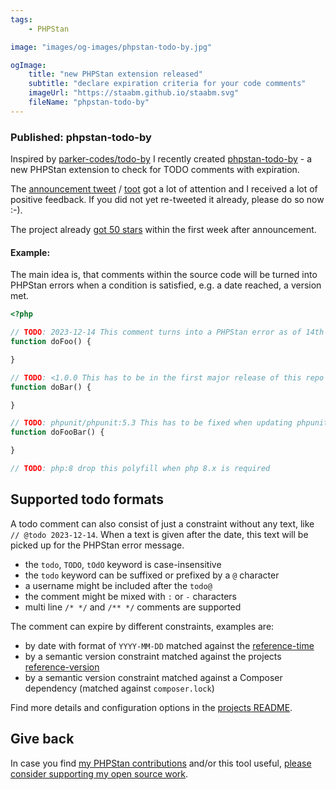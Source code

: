 ```yaml
---
tags:
    - PHPStan

image: "images/og-images/phpstan-todo-by.jpg"

ogImage:
    title: "new PHPStan extension released"
    subtitle: "declare expiration criteria for your code comments"
    imageUrl: "https://staabm.github.io/staabm.svg"
    fileName: "phpstan-todo-by"
---
```


### Published: phpstan-todo-by

Inspired by [parker-codes/todo-by](https://github.com/parker-codes/todo_by) I recently created [phpstan-todo-by](https://github.com/staabm/phpstan-todo-by) - a new PHPStan extension to check for TODO comments with expiration.

The [announcement tweet](https://twitter.com/markusstaab/status/1735393080704934343) / [toot](https://phpc.social/@markusstaab/111580606678002075) got a lot of attention and I received a lot of positive feedback.
If you did not yet re-tweeted it already, please do so now :-).

The project already [got 50 stars](https://github.com/staabm/phpstan-todo-by/stargazers) within the first week after announcement.


#### Example:

The main idea is, that comments within the source code will be turned into PHPStan errors when a condition is satisfied, e.g. a date reached, a version met.

```php
<?php

// TODO: 2023-12-14 This comment turns into a PHPStan error as of 14th december 2023
function doFoo() {

}

// TODO: <1.0.0 This has to be in the first major release of this repo
function doBar() {

}

// TODO: phpunit/phpunit:5.3 This has to be fixed when updating phpunit to 5.3.x or higher
function doFooBar() {

}

// TODO: php:8 drop this polyfill when php 8.x is required

```

## Supported todo formats

A todo comment can also consist of just a constraint without any text, like `// @todo 2023-12-14`.
When a text is given after the date, this text will be picked up for the PHPStan error message.

- the `todo`, `TODO`, `tOdO` keyword is case-insensitive
- the `todo` keyword can be suffixed or prefixed by a `@` character
- a username might be included after the `todo@`
- the comment might be mixed with `:` or `-` characters
- multi line `/* */` and `/** */` comments are supported

The comment can expire by different constraints, examples are:
- by date with format of `YYYY-MM-DD` matched against the [reference-time](https://github.com/staabm/phpstan-todo-by#reference-time)
- by a semantic version constraint matched against the projects [reference-version](https://github.com/staabm/phpstan-todo-by#reference-version)
- by a semantic version constraint matched against a Composer dependency (matched against `composer.lock`)

Find more details and configuration options in the [projects README](https://github.com/staabm/phpstan-todo-by/blob/main/README.md).

## Give back

In case you find [my PHPStan contributions](https://github.com/phpstan/phpstan-src/pulls?q=is%3Apr+sort%3Aupdated-desc+author%3Astaabm+is%3Amerged) and/or this tool useful, [please consider supporting my open source work](https://github.com/sponsors/staabm).
